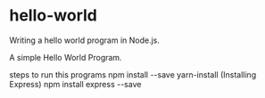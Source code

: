 # hello-world
Writing a hello world program in Node.js.

A simple Hello World Program.

steps to run this programs
npm install --save yarn-install (Installing Express)
npm install express --save

